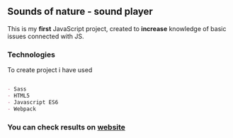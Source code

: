 ## Sounds of nature - sound player

This is my **first** JavaScript project, created to **increase** knowledge of basic issues connected with JS.

### Technologies

To create project i have used
```markdown

- Sass
- HTML5
- Javascript ES6
- Webpack

```

### You can check results on [website](https://luksari.github.io/sounds-of-nature/)





